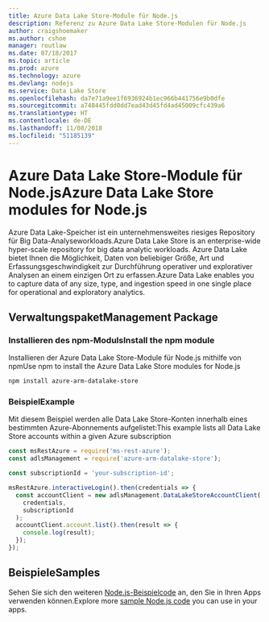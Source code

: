 ```yaml
---
title: Azure Data Lake Store-Module für Node.js
description: Referenz zu Azure Data Lake Store-Modulen für Node.js
author: craigshoemaker
ms.author: cshoe
manager: routlaw
ms.date: 07/18/2017
ms.topic: article
ms.prod: azure
ms.technology: azure
ms.devlang: nodejs
ms.service: Data Lake Store
ms.openlocfilehash: da7e71a9ee1f6936924b1ec966b441756e9b0dfe
ms.sourcegitcommit: a748445fdd0dd7ead43d45fd4ad45009cfc439a6
ms.translationtype: HT
ms.contentlocale: de-DE
ms.lasthandoff: 11/08/2018
ms.locfileid: "51185139"
---
```

# <a name="azure-data-lake-store-modules-for-nodejs"></a><span data-ttu-id="4cfe0-103">Azure Data Lake Store-Module für Node.js</span><span class="sxs-lookup"><span data-stu-id="4cfe0-103">Azure Data Lake Store modules for Node.js</span></span>

<span data-ttu-id="4cfe0-104">Azure Data Lake-Speicher ist ein unternehmensweites riesiges Repository für Big Data-Analyseworkloads.</span><span class="sxs-lookup"><span data-stu-id="4cfe0-104">Azure Data Lake Store is an enterprise-wide hyper-scale repository for big data analytic workloads.</span></span> <span data-ttu-id="4cfe0-105">Azure Data Lake bietet Ihnen die Möglichkeit, Daten von beliebiger Größe, Art und Erfassungsgeschwindigkeit zur Durchführung operativer und explorativer Analysen an einem einzigen Ort zu erfassen.</span><span class="sxs-lookup"><span data-stu-id="4cfe0-105">Azure Data Lake enables you to capture data of any size, type, and ingestion speed in one single place for operational and exploratory analytics.</span></span>

## <a name="management-package"></a><span data-ttu-id="4cfe0-106">Verwaltungspaket</span><span class="sxs-lookup"><span data-stu-id="4cfe0-106">Management Package</span></span>

### <a name="install-the-npm-module"></a><span data-ttu-id="4cfe0-107">Installieren des npm-Moduls</span><span class="sxs-lookup"><span data-stu-id="4cfe0-107">Install the npm module</span></span>

<span data-ttu-id="4cfe0-108">Installieren der Azure Data Lake Store-Module für Node.js mithilfe von npm</span><span class="sxs-lookup"><span data-stu-id="4cfe0-108">Use npm to install the Azure Data Lake Store modules for Node.js</span></span>

```bash
npm install azure-arm-datalake-store
```

### <a name="example"></a><span data-ttu-id="4cfe0-109">Beispiel</span><span class="sxs-lookup"><span data-stu-id="4cfe0-109">Example</span></span>

<span data-ttu-id="4cfe0-110">Mit diesem Beispiel werden alle Data Lake Store-Konten innerhalb eines bestimmten Azure-Abonnements aufgelistet:</span><span class="sxs-lookup"><span data-stu-id="4cfe0-110">This example lists all Data Lake Store accounts within a given Azure subscription</span></span>

```javascript
const msRestAzure = require('ms-rest-azure');
const adlsManagement = require('azure-arm-datalake-store');

const subscriptionId = 'your-subscription-id';

msRestAzure.interactiveLogin().then(credentials => {
  const accountClient = new adlsManagement.DataLakeStoreAccountClient(
    credentials,
    subscriptionId
  );
  accountClient.account.list().then(result => {
    console.log(result);
  });
});
```

## <a name="samples"></a><span data-ttu-id="4cfe0-111">Beispiele</span><span class="sxs-lookup"><span data-stu-id="4cfe0-111">Samples</span></span>

<span data-ttu-id="4cfe0-112">Sehen Sie sich den weiteren [Node.js-Beispielcode](https://azure.microsoft.com/resources/samples/?platform=nodejs) an, den Sie in Ihren Apps verwenden können.</span><span class="sxs-lookup"><span data-stu-id="4cfe0-112">Explore more [sample Node.js code](https://azure.microsoft.com/resources/samples/?platform=nodejs) you can use in your apps.</span></span>
